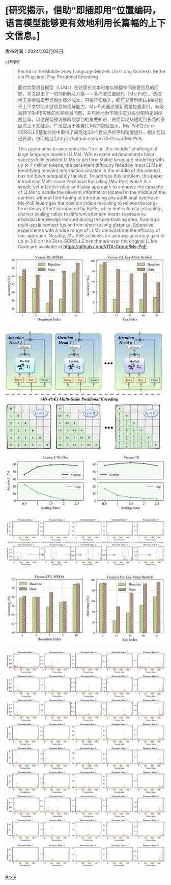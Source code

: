 # [研究揭示，借助“即插即用”位置编码，语言模型能够更有效地利用长篇幅的上下文信息。]

发布时间：2024年03月04日

`LLM理论`

> Found in the Middle: How Language Models Use Long Contexts Better via Plug-and-Play Positional Encoding

> 面对大型语言模型（LLMs）在处理长文本时难以捕捉中间重要信息的问题，本文提出了一项创新解决方案——多尺度位置编码（Ms-PoE）。该技术无需微调模型或增加额外成本，只需轻松插入，即可显著增强LLMs对位于上下文中部关键信息的理解能力。Ms-PoE通过重新调整位置索引，有效减轻了RoPE导致的长期衰减问题，并巧妙地为不同注意力头分配特定的缩放比率，以便保留预训练阶段学到的重要知识，进而实现从短距到长距的多层次上下文融合。广泛应用于各类LLMs的实验显示，Ms-PoE在Zero-SCROLLS基准测试中取得了最高达3.8个百分点的平均精度提升，相关代码已开源，访问地址为https://github.com/VITA-Group/Ms-PoE。

> This paper aims to overcome the "lost-in-the-middle" challenge of large language models (LLMs). While recent advancements have successfully enabled LLMs to perform stable language modeling with up to 4 million tokens, the persistent difficulty faced by most LLMs in identifying relevant information situated in the middle of the context has not been adequately tackled. To address this problem, this paper introduces Multi-scale Positional Encoding (Ms-PoE) which is a simple yet effective plug-and-play approach to enhance the capacity of LLMs to handle the relevant information located in the middle of the context, without fine-tuning or introducing any additional overhead. Ms-PoE leverages the position indice rescaling to relieve the long-term decay effect introduced by RoPE, while meticulously assigning distinct scaling ratios to different attention heads to preserve essential knowledge learned during the pre-training step, forming a multi-scale context fusion from short to long distance. Extensive experiments with a wide range of LLMs demonstrate the efficacy of our approach. Notably, Ms-PoE achieves an average accuracy gain of up to 3.8 on the Zero-SCROLLS benchmark over the original LLMs. Code are available at https://github.com/VITA-Group/Ms-PoE.

![研究揭示，借助“即插即用”位置编码，语言模型能够更有效地利用长篇幅的上下文信息。](../../../paper_images/2403.04797/x1.png)

![研究揭示，借助“即插即用”位置编码，语言模型能够更有效地利用长篇幅的上下文信息。](../../../paper_images/2403.04797/x2.png)

![研究揭示，借助“即插即用”位置编码，语言模型能够更有效地利用长篇幅的上下文信息。](../../../paper_images/2403.04797/x3.png)

![研究揭示，借助“即插即用”位置编码，语言模型能够更有效地利用长篇幅的上下文信息。](../../../paper_images/2403.04797/x4.png)

![研究揭示，借助“即插即用”位置编码，语言模型能够更有效地利用长篇幅的上下文信息。](../../../paper_images/2403.04797/x5.png)

![研究揭示，借助“即插即用”位置编码，语言模型能够更有效地利用长篇幅的上下文信息。](../../../paper_images/2403.04797/x6.png)

[Arxiv](https://arxiv.org/abs/2403.04797)